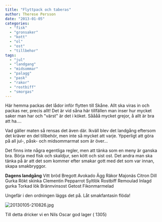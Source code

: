 ```yaml
---
title: "Flyttpack och taberas"
author: Therese Persson
date: "2013-01-05"
categories: 
  - "fisk"
  - "gronsaker"
  - "kott"
  - "ol"
  - "ost"
  - "tillbehor"
tags: 
  - "jul"
  - "landgang"
  - "midsommar"
  - "palagg"
  - "pask"
  - "rakor"
  - "rostbiff"
  - "smorgas"
---
```


Här hemma packas det lådor inför flytten till Skåne. Allt ska viras in och packas ner, precis allt! Det är vid såna här tillfällen man inser hur mycket saker man har och "värst" är det i köket. Såååå mycket grejor, å allt är bra att ha....

Vad gäller maten så rensas det även där. Ikväll blev det landgång eftersom det kräver en del tillbehör, men inte så mycket att varje. Ypperligt att göra på all jul-, påsk- och midsommarmat som är över...

Det finns inte några egentliga regler, men att tänka som en meny är ganska bra. Börja med fisk och skaldjur, sen kött och sist ost. Det andra man ska tänka på är att det som kommer efter smakar gott med det som var innan, skapa smakbryggor.

**Dagens landgång** Vitt bröd Bregott Avokado Ägg Räkor Majonäs Citron Dill Gurka Rökt skinka Clementin Pepparrot Syltlök Rostbiff Remoulad Inlagd gurka Torkad lök Brännvinsost Getost Fikonmarmelad

Ungefär i den ordningen läggs det på. Låt smakfantasin flöda!

![20130105-210826.jpg](/static/img/20130105-210826.jpg)

Till detta dricker vi en Nils Oscar god lager ( 1305)
